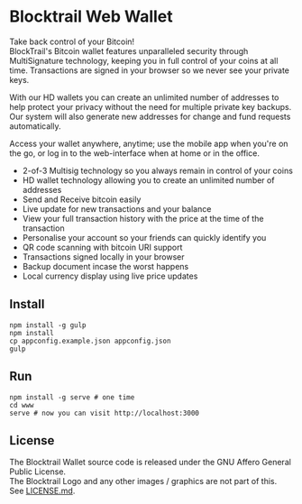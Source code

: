 # Blocktrail Web Wallet
Take back control of your Bitcoin!  
BlockTrail's Bitcoin wallet features unparalleled security through MultiSignature technology, keeping you in full control of your coins at all time. 
Transactions are signed in your browser so we never see your private keys.

With our HD wallets you can create an unlimited number of addresses to help protect your privacy without the need for multiple private key backups. 
Our system will also generate new addresses for change and fund requests automatically.

Access your wallet anywhere, anytime; use the mobile app when you're on the go, or log in to the web-interface when at home or in the office.

- 2-of-3 Multisig technology so you always remain in control of your coins
- HD wallet technology allowing you to create an unlimited number of addresses
- Send and Receive bitcoin easily
- Live update for new transactions and your balance
- View your full transaction history with the price at the time of the transaction
- Personalise your account so your friends can quickly identify you
- QR code scanning with bitcoin URI support
- Transactions signed locally in your browser
- Backup document incase the worst happens
- Local currency display using live price updates

## Install
```
npm install -g gulp
npm install
cp appconfig.example.json appconfig.json
gulp
```

## Run
```
npm install -g serve # one time
cd www
serve # now you can visit http://localhost:3000
```

## License
The Blocktrail Wallet source code is released under the GNU Affero General Public License.  
The Blocktrail Logo and any other images / graphics are not part of this.  
See [LICENSE.md](LICENSE.md).
